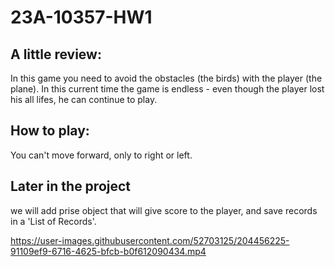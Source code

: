 # 23A-10357-HW1

## A little review:
In this game you need to avoid the obstacles (the birds) with the player (the plane).
In this current time the game is endless - even though the player lost his all lifes, he can continue to play.


## How to play: 
You can't move forward, only to right or left.


## Later in the project 
we will add prise object that will give score to the player, and save records in a 'List of Records'.



https://user-images.githubusercontent.com/52703125/204456225-91109ef9-6716-4625-bfcb-b0f612090434.mp4

